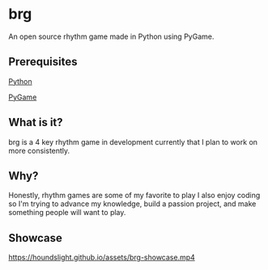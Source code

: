
# brg

An open source rhythm game made in Python using PyGame.



## Prerequisites

[Python](https://www.python.org/downloads/release/python-3132/)

[PyGame](https://www.pygame.org/download.shtml)
## What is it?

brg is a 4 key rhythm game in development currently that I plan to work on more consistently.
## Why?

Honestly, rhythm games are some of my favorite to play I also enjoy coding so I'm trying to advance my knowledge, build a passion project, and make something people will want to play.
## Showcase

https://houndslight.github.io/assets/brg-showcase.mp4
